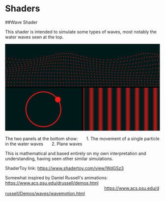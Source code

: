 # Shaders

##Wave Shader

This shader is intended to simulate some types of waves, most notably the water waves seen at the top.

![](screenshot1.png)

The two panels at the bottom show:
&nbsp;&nbsp;&nbsp;&nbsp;&nbsp;&nbsp;1. The movement of a single particle in the water waves
&nbsp;&nbsp;&nbsp;&nbsp;&nbsp;&nbsp;2. Plane waves

This is mathematical and based entirely on my own interpretation and understanding, having seen other similar simulations.

ShaderToy link: https://www.shadertoy.com/view/WdGSz3

Somewhat inspired by Daniel Russell's animations: https://www.acs.psu.edu/drussell/demos.html
&nbsp;&nbsp;&nbsp;&nbsp;&nbsp;&nbsp;&nbsp;&nbsp;&nbsp;&nbsp;&nbsp;&nbsp;&nbsp;&nbsp;&nbsp;&nbsp;&nbsp;&nbsp;&nbsp;&nbsp;&nbsp;&nbsp;&nbsp;&nbsp;&nbsp;&nbsp;&nbsp;&nbsp;&nbsp;&nbsp;&nbsp;&nbsp;&nbsp;&nbsp;&nbsp;&nbsp;&nbsp;&nbsp;&nbsp;&nbsp;&nbsp;&nbsp;&nbsp;&nbsp;&nbsp;&nbsp;&nbsp;&nbsp;&nbsp;&nbsp;&nbsp;&nbsp;&nbsp;&nbsp;&nbsp;&nbsp;&nbsp;&nbsp;&nbsp;&nbsp;&nbsp;&nbsp;&nbsp;&nbsp;&nbsp;&nbsp;&nbsp;&nbsp;&nbsp;&nbsp;&nbsp;&nbsp;&nbsp;&nbsp;&nbsp;&nbsp;&nbsp;&nbsp;&nbsp;&nbsp;&nbsp;&nbsp;https://www.acs.psu.edu/drussell/Demos/waves/wavemotion.html
